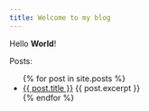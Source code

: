 ```yaml
---
title: Welcome to my blog
---
```


Hello **World**!

<!---
https://jekyllrb.com/docs/posts/#displaying-an-index-of-posts
--->

Posts:

<ul>
  {% for post in site.posts %}
    <li>
      <a href="{{ post.url }}">{{ post.title }}</a>
      {{ post.excerpt }}
    </li>
  {% endfor %}
</ul>
